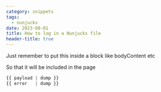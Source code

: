 ```yaml
---
category: snippets
tags:
  - nunjucks
date: 2023-08-01
title: How to log in a Nunjucks file
header-title: true
---
```


Just remember to put this inside a block like bodyContent etc

So that it will be included in the page

```javascript
{{ payload | dump }}
{{ error   | dump }}
```
